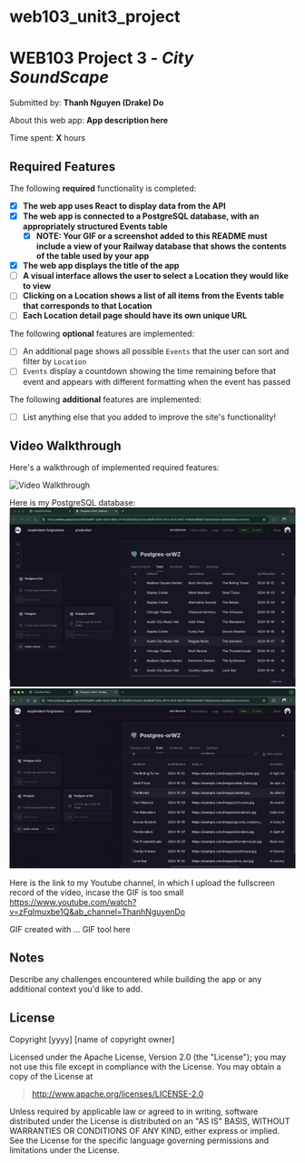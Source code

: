 # web103_unit3_project
# WEB103 Project 3 - *City SoundScape*

Submitted by: **Thanh Nguyen (Drake) Do**

About this web app: **App description here**

Time spent: **X** hours

## Required Features

The following **required** functionality is completed:

<!-- Make sure to check off completed functionality below -->

- [x] **The web app uses React to display data from the API**
- [x] **The web app is connected to a PostgreSQL database, with an appropriately structured Events table**
  - [x] **NOTE: Your GIF or a screenshot added to this README must include a view of your Railway database that shows the contents of the table used by your app**
- [x] **The web app displays the title of the app**
- [ ] **A visual interface allows the user to select a Location they would like to view**
- [ ] **Clicking on a Location shows a list of all items from the Events table that corresponds to that Location**
- [ ] **Each Location detail page should have its own unique URL**

The following **optional** features are implemented:

- [ ] An additional page shows all possible `Events` that the user can sort and filter by `Location`
- [ ] `Events` display a countdown showing the time remaining before that event and appears with different formatting when the event has passed

The following **additional** features are implemented:

- [ ] List anything else that you added to improve the site's functionality!

## Video Walkthrough

Here's a walkthrough of implemented required features:

<img src='./Web 103 Project 3 Demo 1.gif' title='Video Walkthrough' />

Here is my PostgreSQL database: 
<img src='./PostgreSQL database.png' title='Database' width='' alt='Database image' />
<img src='./PostgreSQL database 2.png' title='Database' width='' alt='Database image' />

Here is the link to my Youtube channel, in which I upload the fullscreen record of the video, incase the GIF is too small
https://www.youtube.com/watch?v=zFqImuxbe1Q&ab_channel=ThanhNguyenDo 

<!-- Replace this with whatever GIF tool you used! -->
GIF created with ...  GIF tool here
<!-- Recommended tools:
[Kap](https://getkap.co/) for macOS
[ScreenToGif](https://www.screentogif.com/) for Windows
[peek](https://github.com/phw/peek) for Linux. -->

## Notes

Describe any challenges encountered while building the app or any additional context you'd like to add.

## License

Copyright [yyyy] [name of copyright owner]

Licensed under the Apache License, Version 2.0 (the "License"); you may not use this file except in compliance with the License. You may obtain a copy of the License at

> http://www.apache.org/licenses/LICENSE-2.0

Unless required by applicable law or agreed to in writing, software distributed under the License is distributed on an "AS IS" BASIS, WITHOUT WARRANTIES OR CONDITIONS OF ANY KIND, either express or implied. See the License for the specific language governing permissions and limitations under the License.